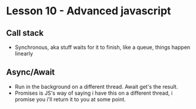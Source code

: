 # Lesson 10 - Advanced javascript
## Call stack
- Synchronous, aka stuff waits for it to finish, like a queue, things happen linearly

## Async/Await
- Run in the background on a different thread. Await get's the result.
- Promises is JS's way of saying i have this on a different thread, i promise you i'll return it to you at some point. 
